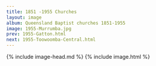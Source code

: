 ```yaml
---
title: 1851 -1955 Churches
layout: image
album: Queensland Baptist churches 1851-1955
image: 1955-Murrumba.jpg
prev: 1955-Gatton.html
next: 1955-Toowoomba-Central.html
---
```

 {% include image-head.md %}
{% include image.html %}